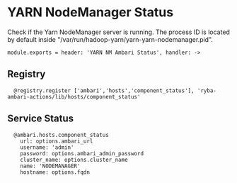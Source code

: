 
# YARN NodeManager Status

Check if the Yarn NodeManager server is running. The process ID is located by
default inside "/var/run/hadoop-yarn/yarn-yarn-nodemanager.pid".

    module.exports = header: 'YARN NM Ambari Status', handler: ->

## Registry

      @registry.register ['ambari','hosts','component_status'], 'ryba-ambari-actions/lib/hosts/component_status'

## Service Status

      @ambari.hosts.component_status
        url: options.ambari_url
        username: 'admin'
        password: options.ambari_admin_password
        cluster_name: options.cluster_name
        name: 'NODEMANAGER'
        hostname: options.fqdn

